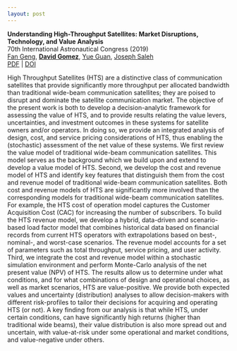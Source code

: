 ```yaml
---
layout: post
---
```


**Understanding High-Throughput Satellites: Market Disruptions, Technology, and Value Analysis** \
70th International Astronautical Congress (2019) \
[Fan Geng](https://www.linkedin.com/in/fan-geng-93413958/), 
[**David Gomez**](https://dbgomez94.github.io/), 
[Yue Guan](https://www.linkedin.com/in/scottyguan/), 
[Joseph Saleh](https://www.linkedin.com/in/joseph-homer-saleh-8b8773119/) 
\
[PDF](pdfs/hts-conference) |
[DOI](https://iafastro.directory/iac/archive/browse/IAC-19/E3/3/49731/)


High Throughput Satellites (HTS) are a distinctive class of communication satellites that provide significantly more throughput per allocated bandwidth than traditional wide-beam communication satellites; they are poised to disrupt and dominate the satellite communication market. The objective of the present work is both to develop a decision-analytic framework for assessing the value of HTS, and to provide results relating the value levers, uncertainties, and investment outcomes in these systems for satellite owners and/or operators. In doing so, we provide an integrated analysis of design, cost, and service pricing considerations of HTS, thus enabling the (stochastic) assessment of the net value of these systems. We first review the value model of traditional wide-beam communication satellites. This model serves as the background which we build upon and extend to develop a value model of HTS. Second, we develop the cost and revenue model of HTS and identify key features that distinguish them from the cost and revenue model of traditional wide-beam communication satellites. Both cost and revenue models of HTS are significantly more involved than the corresponding models for traditional wide-beam communication satellites. For example, the HTS cost of operation model captures the Customer Acquisition Cost (CAC) for increasing the number of subscribers. To build the HTS revenue model, we develop a hybrid, data-driven and scenario-based load factor model that combines historical data based on financial records from current HTS operators with extrapolations based on best-, nominal-, and worst-case scenarios. The revenue model accounts for a set of parameters such as total throughput, service pricing, and user activity. Third, we integrate the cost and revenue model within a stochastic simulation environment and perform
Monte-Carlo analysis of the net present value (NPV) of HTS. The results allow us to determine under what conditions, and for what combinations of design and operational choices, as well as market scenarios, HTS are value-positive. We provide both expected values and uncertainty (distribution) analyses to allow decision-makers with different risk-profiles to tailor their decisions for acquiring and operating HTS (or not). A key finding from our analysis is that while HTS, under certain conditions, can have significantly high returns (higher than traditional wide beams), their value distribution is also more spread out and uncertain, with value-at-risk under some operational and market conditions, and value-negative under others.
